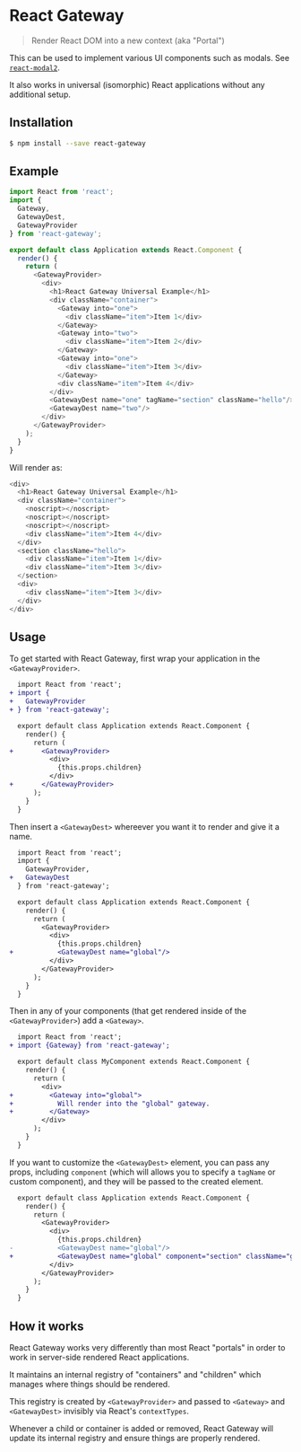 # React Gateway

> Render React DOM into a new context (aka "Portal")

This can be used to implement various UI components such as modals.
See [`react-modal2`](https://github.com/cloudflare/react-modal2).

It also works in universal (isomorphic) React applications without any
additional setup.

## Installation

```sh
$ npm install --save react-gateway
```

## Example

```js
import React from 'react';
import {
  Gateway,
  GatewayDest,
  GatewayProvider
} from 'react-gateway';

export default class Application extends React.Component {
  render() {
    return (
      <GatewayProvider>
        <div>
          <h1>React Gateway Universal Example</h1>
          <div className="container">
            <Gateway into="one">
              <div className="item">Item 1</div>
            </Gateway>
            <Gateway into="two">
              <div className="item">Item 2</div>
            </Gateway>
            <Gateway into="one">
              <div className="item">Item 3</div>
            </Gateway>
            <div className="item">Item 4</div>
          </div>
          <GatewayDest name="one" tagName="section" className="hello"/>
          <GatewayDest name="two"/>
        </div>
      </GatewayProvider>
    );
  }
}
```

Will render as:

```js
<div>
  <h1>React Gateway Universal Example</h1>
  <div className="container">
    <noscript></noscript>
    <noscript></noscript>
    <noscript></noscript>
    <div className="item">Item 4</div>
  </div>
  <section className="hello">
    <div className="item">Item 1</div>
    <div className="item">Item 3</div>
  </section>
  <div>
    <div className="item">Item 3</div>
  </div>
</div>
```

## Usage

To get started with React Gateway, first wrap your application in the
`<GatewayProvider>`.

```diff
  import React from 'react';
+ import {
+   GatewayProvider
+ } from 'react-gateway';

  export default class Application extends React.Component {
    render() {
      return (
+       <GatewayProvider>
          <div>
            {this.props.children}
          </div>
+       </GatewayProvider>
      );
    }
  }
```

Then insert a `<GatewayDest>` whereever you want it to render and give it a
name.

```diff
  import React from 'react';
  import {
    GatewayProvider,
+   GatewayDest
  } from 'react-gateway';

  export default class Application extends React.Component {
    render() {
      return (
        <GatewayProvider>
          <div>
            {this.props.children}
+           <GatewayDest name="global"/>
          </div>
        </GatewayProvider>
      );
    }
  }
```

Then in any of your components (that get rendered inside of the
`<GatewayProvider>`) add a `<Gateway>`.

```diff
  import React from 'react';
+ import {Gateway} from 'react-gateway';

  export default class MyComponent extends React.Component {
    render() {
      return (
        <div>
+         <Gateway into="global">
+           Will render into the "global" gateway.
+         </Gateway>
        </div>
      );
    }
  }
```

If you want to customize the `<GatewayDest>` element, you can pass any props,
including `component` (which will allows you to specify a `tagName` or custom
component), and they will be passed to the created element.

```diff
  export default class Application extends React.Component {
    render() {
      return (
        <GatewayProvider>
          <div>
            {this.props.children}
-           <GatewayDest name="global"/>
+           <GatewayDest name="global" component="section" className="global-gateway"/>
          </div>
        </GatewayProvider>
      );
    }
  }
```

## How it works

React Gateway works very differently than most React "portals" in order to work
in server-side rendered React applications.

It maintains an internal registry of "containers" and "children" which manages
where things should be rendered.

This registry is created by `<GatewayProvider>` and passed to `<Gateway>` and
`<GatewayDest>` invisibly via React's `contextTypes`.

Whenever a child or container is added or removed, React Gateway will
update its internal registry and ensure things are properly rendered.
